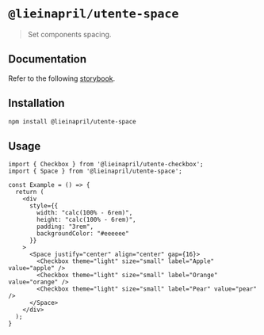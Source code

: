 # `@lieinapril/utente-space`

> Set components spacing.

## Documentation

Refer to the following [storybook](https://lordono.github.io/utente/).

## Installation

```bash
npm install @lieinapril/utente-space
```

## Usage

```JSX
import { Checkbox } from '@lieinapril/utente-checkbox';
import { Space } from '@lieinapril/utente-space';

const Example = () => {
  return (
    <div
      style={{
        width: "calc(100% - 6rem)",
        height: "calc(100% - 6rem)",
        padding: "3rem",
        backgroundColor: "#eeeeee"
      }}
    >
      <Space justify="center" align="center" gap={16}>
        <Checkbox theme="light" size="small" label="Apple" value="apple" />
        <Checkbox theme="light" size="small" label="Orange" value="orange" />
        <Checkbox theme="light" size="small" label="Pear" value="pear" />
      </Space>
    </div>
  );
}
```
